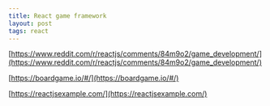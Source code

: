 ```yaml
---
title: React game framework
layout: post
tags: react
---
```


[https://www.reddit.com/r/reactjs/comments/84m9o2/game_development/](https://www.reddit.com/r/reactjs/comments/84m9o2/game_development/)

[https://boardgame.io/#/](https://boardgame.io/#/)

[https://reactjsexample.com/](https://reactjsexample.com/)